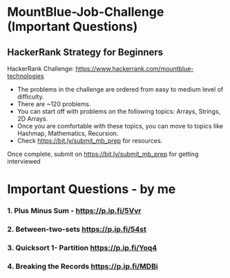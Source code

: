 # MountBlue-Job-Challenge (Important Questions)
## HackerRank Strategy for Beginners

HackerRank Challenge: https://www.hackerrank.com/mountblue-technologies

* The problems in the challenge are ordered from easy to medium level of difficulty. 
* There are ~120 problems.
* You can start off with problems on the following topics: Arrays, Strings, 2D Arrays.
* Once you are comfortable with these topics, you can move to topics like Hashmap, Mathematics, Recursion. 
* Check https://bit.ly/submit_mb_prep for resources.

Once complete, submit on https://bit.ly/submit_mb_prep for getting interviewed

# Important Questions - by me

### 1. Plus Minus Sum - https://p.ip.fi/5Vvr
### 2. Between-two-sets https://p.ip.fi/54st
### 3. Quicksort 1- Partition https://p.ip.fi/Yoq4
### 4. Breaking the Records  https://p.ip.fi/MDBi
